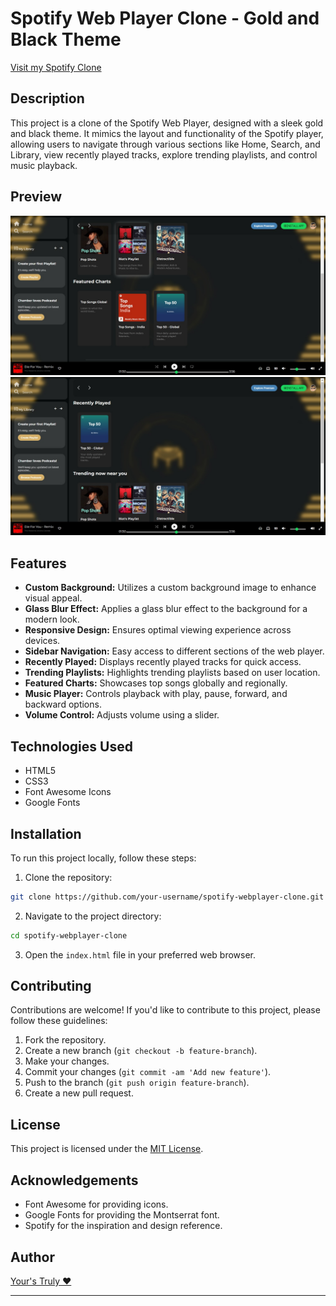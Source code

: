 

# Spotify Web Player Clone - Gold and Black Theme

[Visit my Spotify Clone](https://coffee-expert.github.io/SpotifyClone--Chamber-Styled/)

## Description

This project is a clone of the Spotify Web Player, designed with a sleek gold and black theme. It mimics the layout and functionality of the Spotify player, allowing users to navigate through various sections like Home, Search, and Library, view recently played tracks, explore trending playlists, and control music playback.

## Preview

![Spotify Clone Preview](https://github.com/Coffee-Expert/SpotifyClone--Chamber-Styled/blob/main/assets/Control-V%20(14).png)
![Preview-2](https://github.com/Coffee-Expert/SpotifyClone--Chamber-Styled/blob/main/assets/Control-V%20(16).png)

## Features

- **Custom Background:** Utilizes a custom background image to enhance visual appeal.
- **Glass Blur Effect:** Applies a glass blur effect to the background for a modern look.
- **Responsive Design:** Ensures optimal viewing experience across devices.
- **Sidebar Navigation:** Easy access to different sections of the web player.
- **Recently Played:** Displays recently played tracks for quick access.
- **Trending Playlists:** Highlights trending playlists based on user location.
- **Featured Charts:** Showcases top songs globally and regionally.
- **Music Player:** Controls playback with play, pause, forward, and backward options.
- **Volume Control:** Adjusts volume using a slider.

## Technologies Used

- HTML5
- CSS3
- Font Awesome Icons
- Google Fonts

## Installation

To run this project locally, follow these steps:

1. Clone the repository:

```bash
git clone https://github.com/your-username/spotify-webplayer-clone.git
```

2. Navigate to the project directory:

```bash
cd spotify-webplayer-clone
```

3. Open the `index.html` file in your preferred web browser.

## Contributing

Contributions are welcome! If you'd like to contribute to this project, please follow these guidelines:

1. Fork the repository.
2. Create a new branch (`git checkout -b feature-branch`).
3. Make your changes.
4. Commit your changes (`git commit -am 'Add new feature'`).
5. Push to the branch (`git push origin feature-branch`).
6. Create a new pull request.

## License

This project is licensed under the [MIT License](LICENSE).

## Acknowledgements

- Font Awesome for providing icons.
- Google Fonts for providing the Montserrat font.
- Spotify for the inspiration and design reference.

## Author

[Your's Truly ♥](https://github.com/Coffee-Expert)

---

